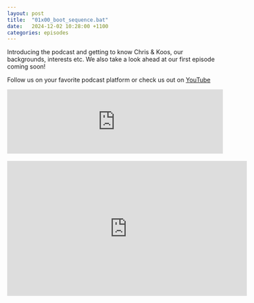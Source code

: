 ```yaml
---
layout: post
title:  "01x00_boot_sequence.bat"
date:   2024-12-02 10:28:00 +1100
categories: episodes
---
```

Introducing the podcast and getting to know Chris & Koos, our backgrounds, interests etc. We also take a look ahead at our first episode coming soon!

Follow us on your favorite podcast platform or check us out on [YouTube](https://www.youtube.com/@CloudArchitects/podcasts)

<iframe src="https://player.rss.com/df3ndr/1781421?theme=dark" style="width: 100%; height: 150px;" title="01x00_ boot_sequence.bat" frameBorder="0" allow="accelerometer; autoplay; clipboard-write; encrypted-media; gyroscope; picture-in-picture"><a href="https://rss.com/podcasts/df3ndr/1781421/">01x00_ boot_sequence.bat | RSS.com</a></iframe>
<br>
<br>
<iframe width="560" height="315" src="https://www.youtube.com/embed/QJNCSQ-NGMY?si=2km12GOVfIWrsSHd" title="YouTube video player" frameborder="0" allow="accelerometer; autoplay; clipboard-write; encrypted-media; gyroscope; picture-in-picture; web-share" referrerpolicy="strict-origin-when-cross-origin" allowfullscreen></iframe>
